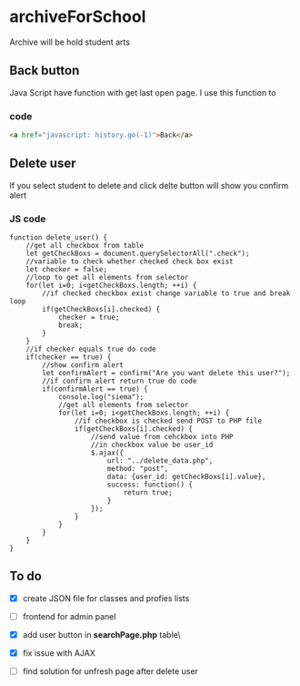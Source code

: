 # archiveForSchool
Archive will be hold student arts

## Back button
Java Script have function with get last open page. I use this function to 
### code
```HTML
<a href="javascript: history.go(-1)">Back</a>
```

## Delete user
If you select student to delete and click delte button will show you confirm alert
### JS code
```JS
function delete_user() {
	//get all checkbox from table
	let getCheckBoxs = document.querySelectorAll(".check");
	//variable to check whether checked check box exist
	let checker = false;
	//loop to get all elements from selector
	for(let i=0; i<getCheckBoxs.length; ++i) {
		//if checked checkbox exist change variable to true and break loop
		if(getCheckBoxs[i].checked) {
			checker = true;
			break;
		}
	}
	//if checker equals true do code
	if(checker == true) {
		//show confirm alert
		let confirmAlert = confirm("Are you want delete this user?");
		//if confirm alert return true do code
		if(confirmAlert == true) {
			console.log("siema");
			//get all elements from selector
			for(let i=0; i<getCheckBoxs.length; ++i) {
				//if checkbox is checked send POST to PHP file
				if(getCheckBoxs[i].checked) {
					//send value from cehckbox into PHP
					//in checkbox value be user_id
				    $.ajax({
				    	url: "../delete_data.php",
				     	method: "post",
				      	data: {user_id: getCheckBoxs[i].value},
				      	success: function() {
				        	return true;
				      	}
				    });
				}
			}
		}
	}	
}
```


## To do
- [x] create JSON file for classes and profies lists
- [ ] frontend for admin panel
- [x] add user button in <strong>searchPage.php</strong> table\
- [x] fix issue with AJAX
- [ ] find solution for unfresh page after delete user

